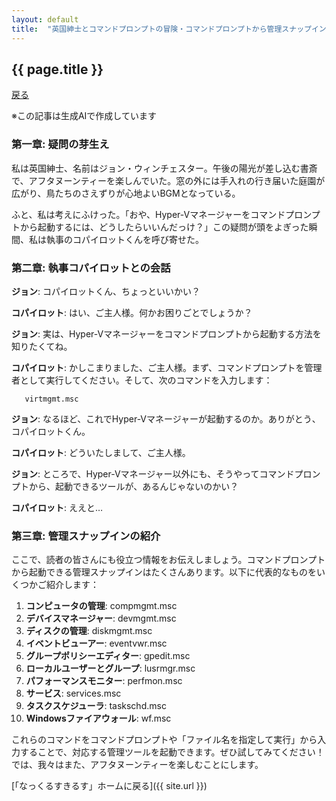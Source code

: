 ```yaml
--- 
layout: default
title:  "英国紳士とコマンドプロンプトの冒険・コマンドプロンプトから管理スナップインを起動するには？"
---
```


## {{ page.title }}

<a href="#" onclick="history.back(); return false;">戻る</a> 

※この記事は生成AIで作成しています

### 第一章: 疑問の芽生え

私は英国紳士、名前はジョン・ウィンチェスター。午後の陽光が差し込む書斎で、アフタヌーンティーを楽しんでいた。窓の外には手入れの行き届いた庭園が広がり、鳥たちのさえずりが心地よいBGMとなっている。

ふと、私は考えにふけった。「おや、Hyper-Vマネージャーをコマンドプロンプトから起動するには、どうしたらいいんだっけ？」この疑問が頭をよぎった瞬間、私は執事のコパイロットくんを呼び寄せた。

### 第二章: 執事コパイロットとの会話

**ジョン**: コパイロットくん、ちょっといいかい？

**コパイロット**: はい、ご主人様。何かお困りごとでしょうか？

**ジョン**: 実は、Hyper-Vマネージャーをコマンドプロンプトから起動する方法を知りたくてね。

**コパイロット**: かしこまりました、ご主人様。まず、コマンドプロンプトを管理者として実行してください。そして、次のコマンドを入力します：

```shell
   virtmgmt.msc
```

**ジョン**: なるほど、これでHyper-Vマネージャーが起動するのか。ありがとう、コパイロットくん。

**コパイロット**: どういたしまして、ご主人様。

**ジョン**: ところで、Hyper-Vマネージャー以外にも、そうやってコマンドプロンプトから、起動できるツールが、あるんじゃないのかい？

**コパイロット**: ええと…

### 第三章: 管理スナップインの紹介

ここで、読者の皆さんにも役立つ情報をお伝えしましょう。コマンドプロンプトから起動できる管理スナップインはたくさんあります。以下に代表的なものをいくつかご紹介します：

1. **コンピュータの管理**: compmgmt.msc
1. **デバイスマネージャー**: devmgmt.msc
1. **ディスクの管理**: diskmgmt.msc
1. **イベントビューアー**: eventvwr.msc
1. **グループポリシーエディター**: gpedit.msc
1. **ローカルユーザーとグループ**: lusrmgr.msc
1. **パフォーマンスモニター**: perfmon.msc
1. **サービス**: services.msc
1. **タスクスケジューラ**: taskschd.msc
1. **Windowsファイアウォール**: wf.msc

これらのコマンドをコマンドプロンプトや「ファイル名を指定して実行」から入力することで、対応する管理ツールを起動できます。ぜひ試してみてください！  
では、我々はまた、アフタヌーンティーを楽しむことにします。

 [「なっくるすきるす」ホームに戻る]({{ site.url }})
